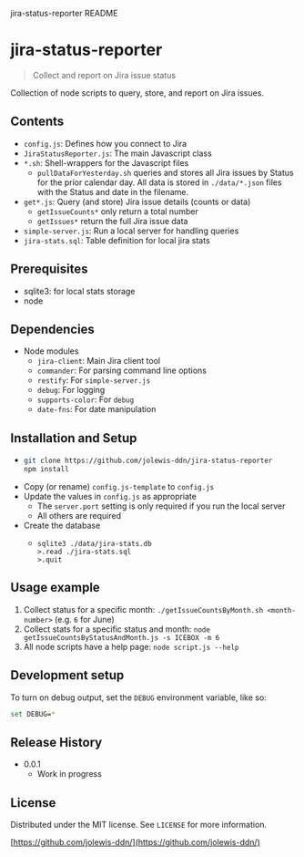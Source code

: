 jira-status-reporter README

# jira-status-reporter
> Collect and report on Jira issue status

Collection of node scripts to query, store, and report on Jira issues.

## Contents

* `config.js`: Defines how you connect to Jira
* `JiraStatusReporter.js`: The main Javascript class
* `*.sh`: Shell-wrappers for the Javascript files
  * `pullDataForYesterday.sh` queries and stores all Jira issues by Status for the prior calendar day. All data is stored in `./data/*.json` files with the Status and date in the filename.
* `get*.js`: Query (and store) Jira issue details (counts or data)
  * `getIssueCounts*` only return a total number
  * `getIssues*` return the full Jira issue data
* `simple-server.js`: Run a local server for handling queries
* `jira-stats.sql`: Table definition for local jira stats

## Prerequisites
* sqlite3: for local stats storage
* node

## Dependencies
* Node modules
  * `jira-client`: Main Jira client tool
  * `commander`: For parsing command line options
  * `restify`: For `simple-server.js`
  * `debug`: For logging
  * `supports-color`: For `debug`
  * `date-fns`: For date manipulation

## Installation and Setup
* ```sh
  git clone https://github.com/jolewis-ddn/jira-status-reporter
  npm install
	```
* Copy (or rename) `config.js-template` to `config.js`
* Update the values in `config.js` as appropriate
  * The `server.port` setting is only required if you run the local server
  * All others are required
* Create the database
  * ```
    sqlite3 ./data/jira-stats.db
    >.read ./jira-stats.sql
    >.quit
    ```

## Usage example

1. Collect status for a specific month: `./getIssueCountsByMonth.sh <month-number>` (e.g. `6` for June)
1. Collect stats for a specific status and month: `node getIssueCountsByStatusAndMonth.js -s ICEBOX -m 6`
1. All node scripts have a help page: `node script.js --help`

## Development setup

To turn on debug output, set the `DEBUG` environment variable, like so:

```sh
set DEBUG=*
```

## Release History

* 0.0.1
    * Work in progress

## License

Distributed under the MIT license. See ``LICENSE`` for more information.

[https://github.com/jolewis-ddn/](https://github.com/jolewis-ddn/)
